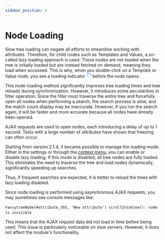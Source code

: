 ```yaml
---
sidebar_position: 4
---
```


# Node Loading

Slow tree loading can negate all efforts to streamline working with attributes. Therefore, for child nodes such as Templates and Values, a so-called lazy loading approach is used. These nodes are not loaded when the tree is initially loaded but are instead fetched on demand, meaning they load when accessed. This is why, when you double-click on a Template or Value node, you see a loading indicator ![loading](/img/loading_ajax.gif) before the node opens.

This node-loading method significantly improves tree loading times and tree reloads during synchronization. However, it introduces some peculiarities in filter operation. Since the filter must traverse the entire tree and forcefully open all nodes when performing a search, the search process is slow, and the match count display may be inaccurate. However, if you run the search again, it will be faster and more accurate because all nodes have already been opened.

AJAX requests are used to open nodes, each introducing a delay of up to 1 second. Tests with a large number of attributes have shown that freezing can often occur.

Starting from version 2.1.4, it became possible to manage the loading mode. Either in the settings or through the [context menu](/module-features/context-menu.md), you can enable or disable lazy loading. If this mode is disabled, all tree nodes are fully loaded. This eliminates the need to traverse the tree and load nodes dynamically, significantly speeding up searches.

Thus, if frequent searches are expected, it is better to reload the trees with lazy loading disabled.

Since node loading is performed using asynchronous AJAX requests, you may sometimes see console messages like:

`FancytreeNode(#attribute_393, 'New attribute') scrollIntoView(): node is invisible`

This means that the AJAX request data did not load in time before being used. This issue is particularly noticeable on slow servers. However, it does not affect the module's functionality.
